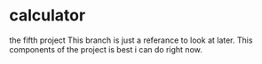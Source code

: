# calculator
the fifth project
This branch is just a referance to look at later.
This components of the project is best i can do right now.

